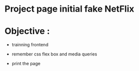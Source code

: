 # Project page initial fake NetFlix

# Objective :

- trainning frontend
- remember css flex box and media queries
 
 - print the page  